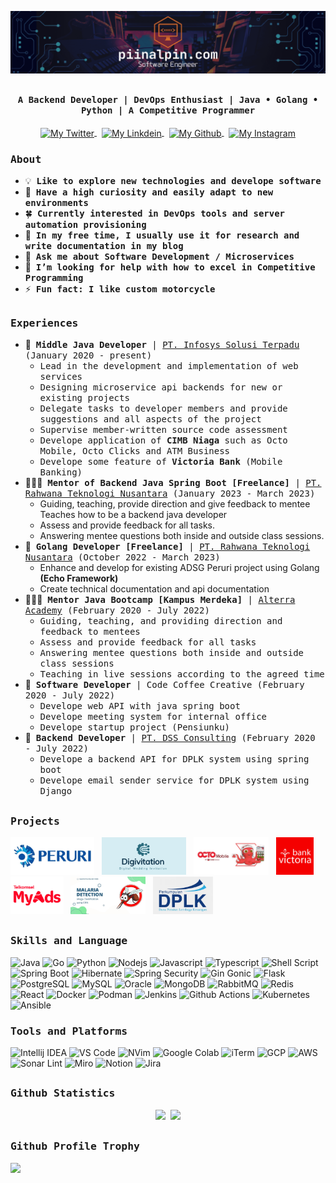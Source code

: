 [![piinalpin.com banner](./images/banner.png)](https://piinalpin.com/)
## <p align="center"><h4 align="center"><samp> A Backend Developer | DevOps Enthusiast | Java &#x2022; Golang &#x2022; Python | A Competitive Programmer </samp></h4></p>

<div align="center">
  <a href="https://twitter.com/piinalpin">
    <img align="center" alt="My Twitter" height="25px" width="100px" src="https://img.shields.io/badge/Twitter-1DA1F2?style=for-the-badge&logo=Twitter&logoColor=white" />
  </a>
  &nbsp;
  <a href="https://www.linkedin.com/in/piinalpin/">
    <img align="center" alt="My Linkdein" height="25px" width="100px" src="https://img.shields.io/badge/Linkedin-0A66C2?style=for-the-badge&logo=Linkedin&logoColor=white" />
  </a>
  &nbsp;
  <a href="https://github.com/piinalpin">
    <img align="center" alt="My Github" height="25px" width="100px" src="https://img.shields.io/badge/Github-181717?style=for-the-badge&logo=Github&logoColor=white" />
  </a>
  &nbsp;
  <a href="https://www.instagram.com/piinalpin/">
    <img align="center" alt="My Instagram" height="25px" width="100px" src="https://img.shields.io/badge/Instagram-E4405F?style=for-the-badge&logo=instagram&logoColor=white" />
  </a>
</div>

<h3><b><samp>About</samp></b></h3>

- 💡 &nbsp;<samp><b>Like to explore new technologies and develope software</b></samp>
- 🔭 &nbsp;<samp><b>Have a high curiosity and easily adapt to new environments</b></samp>
- 🍀 &nbsp;<samp><b>Currently interested in DevOps tools and server automation provisioning</b></samp>
- 📔 &nbsp;<samp><b>In my free time, I usually use it for research and write documentation in my blog</b></samp>
- 💬 &nbsp;<samp><b>Ask me about Software Development / Microservices</b></samp>
- 🤔 &nbsp;<samp><b>I’m looking for help with how to excel in Competitive Programming</b></samp>
- ⚡ &nbsp;<samp><b>Fun fact: I like custom motorcycle</b>

##
<h3><b><samp>Experiences</samp></b></h3>

- 👷 &nbsp;<samp><b>Middle Java Developer</b> | [PT. Infosys Solusi Terpadu](https://ist.id) (January 2020 - present)</samp>
  -  <samp>Lead in the development and implementation of web services</samp>
  - <samp>Designing microservice api backends for new or existing projects</samp>
  - <samp>Delegate tasks to developer members and provide suggestions and all aspects of the project</samp>
  - <samp>Supervise member-written source code assessment</samp>
  - <samp>Develope application of <b>CIMB Niaga</b> such as Octo Mobile, Octo Clicks and ATM Business</samp>
  - <samp>Develope some feature of <b>Victoria Bank</b> (Mobile Banking)</samp>
- 👨🏻‍🏫 &nbsp;<samp><b>Mentor of Backend Java Spring Boot [Freelance]</b> | [PT. Rahwana Teknologi Nusantara](https://rawlabs.id) (January 2023 - March 2023)</samp>
  - Guiding, teaching, provide direction and give feedback to mentee Teaches how to be a backend java developer
  - Assess and provide feedback for all tasks.
  - Answering mentee questions both inside and outside class sessions.
- 👷 &nbsp;<samp><b>Golang Developer [Freelance]</b> | [PT. Rahwana Teknologi Nusantara](https://rawlabs.id) (October 2022 - March 2023)</samp>
  - Enhance and develop for existing ADSG Peruri project using Golang **(Echo Framework)**
  - Create technical documentation and api documentation
- 👨🏻‍🏫 &nbsp;<samp><b>Mentor Java Bootcamp [Kampus Merdeka]</b> | [Alterra Academy](https://academy.alterra.id) (February 2020 - July 2022)</samp>
  - <samp>Guiding, teaching, and providing direction and feedback to mentees</samp>
  - <samp>Assess and provide feedback for all tasks</samp>
  - <samp>Answering mentee questions both inside and outside class sessions</samp>
  - <samp>Teaching in live sessions according to the agreed time</samp>
- 💼 &nbsp;<samp><b>Software Developer</b> | Code Coffee Creative (February 2020 - July 2022)</samp>
  - <samp>Develope web API with java spring boot</samp>
  - <samp>Develope meeting system for internal office</samp>
  - <samp>Develope startup project (Pensiunku)</samp>
- 💼 &nbsp;<samp><b>Backend Developer</b> | [PT. DSS Consulting](https://dssconsulting.id) (February 2020 - July 2022)</samp>
  - <samp>Develope a backend API for DPLK system using spring boot</samp>
  - <samp>Develope email sender service for DPLK system using Django</samp>

##
<h3><b><samp>Projects</samp></b></h3>
<p align="left">
  <img height="60px" src="./images/peruri-logo.jpg"/>&nbsp;&nbsp;
  <img height="60px" src="./images/digivitation-logo.png"/>&nbsp;&nbsp;
  <img height="60px" src="./images/octomobile-logo.jpg"/>&nbsp;&nbsp;
  <img height="60px" src="./images/bank-victoria-logo.jpg"/>&nbsp;&nbsp;
  <img height="60px" src="./images/myads-logo.jpg"/>&nbsp;&nbsp;
  <img height="60px" src="./images/thesis-project-malaria-detection.jpg"/>&nbsp;&nbsp;
  <img height="60px" src="./images/dplk-logo.jpg"/>&nbsp;&nbsp;
</p>

##
<h3><b><samp>Skills and Language</samp></b></h3>

![Java](https://img.shields.io/badge/Java-ED8B00?style=for-the-badge&logo=spring&logoColor=white)
![Go](https://img.shields.io/badge/Go-00ADD8?style=for-the-badge&logo=go&logoColor=white)
![Python](https://img.shields.io/badge/Python-3776AB?style=for-the-badge&logo=python&logoColor=white)
![Nodejs](https://img.shields.io/badge/Node.js-43853D?style=for-the-badge&logo=node.js&logoColor=white)
![Javascript](https://img.shields.io/badge/JavaScript-F7DF1E?style=for-the-badge&logo=javascript&logoColor=black)
![Typescript](https://img.shields.io/badge/TypeScript-007ACC?style=for-the-badge&logo=typescript&logoColor=white)
![Shell Script](https://img.shields.io/badge/Shell_Script-121011?style=for-the-badge&logo=gnu-bash&logoColor=white)
![Spring Boot](https://img.shields.io/badge/SpringBoot-6DB33F?style=for-the-badge&logo=spring&logoColor=white)
![Hibernate](https://img.shields.io/badge/Hibernate-59666C?style=for-the-badge&logo=Hibernate&logoColor=white)
![Spring Security](https://img.shields.io/badge/Spring_Security-6DB33F?style=for-the-badge&logo=Spring-Security&logoColor=white)
![Gin Gonic](https://img.shields.io/badge/Gin_Gonic-00ADD8?style=for-the-badge&logo=Go&logoColor=white)
![Flask](https://img.shields.io/badge/Flask-000000?style=for-the-badge&logo=flask&logoColor=white)
![PostgreSQL](https://img.shields.io/badge/PostgreSQL-316192?style=for-the-badge&logo=postgresql&logoColor=white)
![MySQL](https://img.shields.io/badge/MySQL-00000F?style=for-the-badge&logo=mysql&logoColor=white)
![Oracle](https://img.shields.io/badge/Oracle-F80000?style=for-the-badge&logo=oracle&logoColor=black)
![MongoDB](https://img.shields.io/badge/MongoDB-4EA94B?style=for-the-badge&logo=mongodb&logoColor=white)
![RabbitMQ](https://img.shields.io/badge/rabbitmq-%23FF6600.svg?&style=for-the-badge&logo=rabbitmq&logoColor=white)
![Redis](https://img.shields.io/badge/redis-%23DD0031.svg?&style=for-the-badge&logo=redis&logoColor=white)
![React](https://img.shields.io/badge/React-20232A?style=for-the-badge&logo=react&logoColor=61DAFB)
![Docker](https://img.shields.io/badge/Docker-2496ED?style=for-the-badge&logo=docker&logoColor=white)
![Podman](https://img.shields.io/badge/Podman-892CA0?style=for-the-badge&logo=podman&logoColor=white)
![Jenkins](https://img.shields.io/badge/Jenkins-D24939?style=for-the-badge&logo=Jenkins&logoColor=white)
![Github Actions](https://img.shields.io/badge/GitHub_Actions-2088FF?style=for-the-badge&logo=github-actions&logoColor=white)
![Kubernetes](https://img.shields.io/badge/Kubernetes-326CE5?style=for-the-badge&logo=kubernetes&logoColor=white)
![Ansible](https://img.shields.io/badge/Ansible-EE0000?style=for-the-badge&logo=ansible&logoColor=white)

<h3><b><samp>Tools and Platforms</samp></b></h3>

![Intellij IDEA](https://img.shields.io/badge/IntelliJ_IDEA-000000.svg?style=for-the-badge&logo=intellij-idea&logoColor=white)
![VS Code](https://img.shields.io/badge/Visual_Studio_Code-0078D4?style=for-the-badge&logo=visual%20studio%20code&logoColor=white)
![NVim](https://img.shields.io/badge/NeoVim-%2357A143.svg?&style=for-the-badge&logo=neovim&logoColor=white)
![Google Colab](https://img.shields.io/badge/Colab-F9AB00?style=for-the-badge&logo=googlecolab&color=525252)
![iTerm](https://img.shields.io/badge/iTerm2-000000?style=for-the-badge&logo=iterm2&logoColor=white)
![GCP](https://img.shields.io/badge/Google_Cloud-4285F4?style=for-the-badge&logo=google-cloud&logoColor=white)
![AWS](https://img.shields.io/badge/Amazon_AWS-232F3E?style=for-the-badge&logo=amazon-aws&logoColor=white)
![Sonar Lint](https://img.shields.io/badge/SonarLint-CB2029?style=for-the-badge&logo=sonarlint&logoColor=white)
![Miro](https://img.shields.io/badge/Miro-050038?style=for-the-badge&logo=Miro&logoColor=white)
![Notion](https://img.shields.io/badge/Notion-000000?style=for-the-badge&logo=notion&logoColor=white)
![Jira](https://img.shields.io/badge/Jira-0052CC?style=for-the-badge&logo=Jira&logoColor=white)

##
<h3><b><samp>Github Statistics</samp></b></h3>
<p align="center">
  <img  width="400" src="https://github-readme-stats.vercel.app/api?username=piinalpin&theme=onedark&hide_border=false&include_all_commits=false&count_private=false"/>&nbsp;
      <img  width="400" src="https://github-readme-streak-stats.herokuapp.com/?user=piinalpin&theme=&theme=onedark&hide_border=false" />
</p>

##
<h3><b><samp>Github Profile Trophy</samp></b></h3>
<img src="https://github-profile-trophy.vercel.app/?username=piinalpin&column=8&theme=onedark&no-frame=true&no-bg=true"/>
